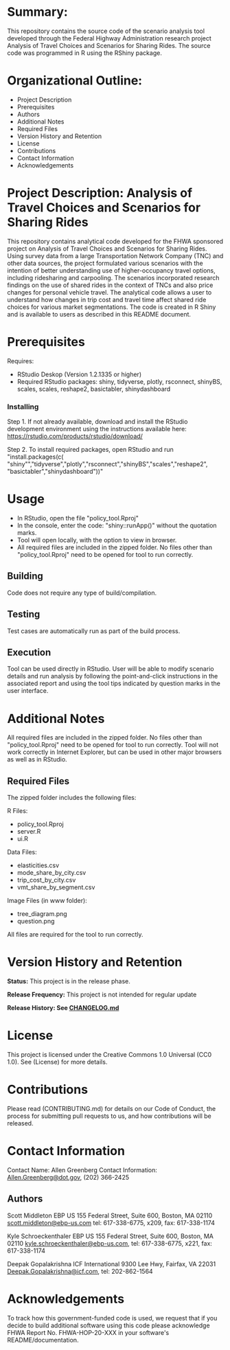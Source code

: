 
# Summary:

This repository contains the source code of the scenario analysis tool developed through the Federal Highway Administration research project Analysis of Travel Choices and Scenarios for Sharing Rides. The source code was programmed in R using the RShiny package.   

# Organizational Outline:
* Project Description
* Prerequisites
* Authors
* Additional Notes
* Required Files
* Version History and Retention
* License
* Contributions
* Contact Information
* Acknowledgements

# Project Description: Analysis of Travel Choices and Scenarios for Sharing Rides

This repository contains analytical code developed for the FHWA sponsored project on Analysis of Travel Choices and Scenarios for Sharing Rides. Using survey data from a large Transportation Network Company (TNC) and other data sources, the project formulated various scenarios with the intention of better understanding use of higher-occupancy travel options, including ridesharing and carpooling. The scenarios incorporated research findings on the use of shared rides in the context of TNCs and also price changes for personal vehicle travel.  The analytical code allows a user to understand how changes in trip cost and travel time affect shared ride choices for various market segmentations. The code is created in R Shiny and is available to users as described in this README document. 

# Prerequisites

Requires:
- RStudio Deskop (Version 1.2.1335 or higher)
- Required RStudio packages: shiny, tidyverse, plotly, rsconnect, shinyBS, scales, scales, reshape2, basictabler, shinydashboard

### Installing

Step 1. If not already available, download and install the RStudio development environment using the instructions available here: https://rstudio.com/products/rstudio/download/

Step 2. To install required packages, open RStudio and run "install.packages(c(	"shiny"","tidyverse","plotly","rsconnect","shinyBS","scales","reshape2",
"basictabler","shinydashboard"))"

# Usage

- In RStudio, open the file "policy_tool.Rproj"
- In the console, enter the code: "shiny::runApp()" without the quotation marks.
- Tool will open locally, with the option to view in browser. 
- All required files are included in the zipped folder. No files other than 
"policy_tool.Rproj" need to be opened for tool to run correctly.

## Building
Code does not require any type of build/compilation.

## Testing
Test cases are automatically run as part of the build process.

## Execution
Tool can be used directly in RStudio. User will be able to modify scenario details and run analysis by following the point-and-click instructions in the associated report and using the tool tips indicated by question marks in the user interface. 

# Additional Notes

All required files are included in the zipped folder. No files other than 
"policy_tool.Rproj" need to be opened for tool to run correctly. Tool will not work correctly in Internet Explorer, but can be used in other major browsers as well as in RStudio.  

## Required Files
The zipped folder includes the following files:

R Files:
- policy_tool.Rproj
- server.R
- ui.R

Data Files:
- elasticities.csv
- mode_share_by_city.csv
- trip_cost_by_city.csv
- vmt_share_by_segment.csv

Image Files (in www folder):
- tree_diagram.png
- question.png

All files are required for the tool to run correctly. 

# Version History and Retention

**Status:** This project is in the release phase.

**Release Frequency:** This project is not intended for regular update

**Release History: See [CHANGELOG.md](CHANGELOG.md)**

# License

This project is licensed under the Creative Commons 1.0 Universal (CC0 1.0). See (License) for more details. 

# Contributions

Please read (CONTRIBUTING.md) for details on our Code of Conduct, the process for submitting pull requests to us, and how contributions will be released.

# Contact Information

Contact Name: Allen Greenberg
Contact Information: Allen.Greenberg@dot.gov,  (202) 366-2425

## Authors

Scott Middleton
EBP US 
155 Federal Street, Suite 600, Boston, MA 02110
scott.middleton@ebp-us.com tel: 617-338-6775, x209, fax: 617-338-1174

Kyle Schroeckenthaler
EBP US 
155 Federal Street, Suite 600, Boston, MA 02110
kyle.schroeckenthaler@ebp-us.com, tel: 617-338-6775, x221, fax: 617-338-1174

Deepak Gopalakrishna
ICF International 
9300 Lee Hwy, Fairfax, VA 22031
Deepak.Gopalakrishna@icf.com, tel: 202-862-1564

# Acknowledgements

To track how this government-funded code is used, we request that if you decide to build additional software using this code please acknowledge FHWA Report No. FHWA-HOP-20-XXX in your software's README/documentation.
